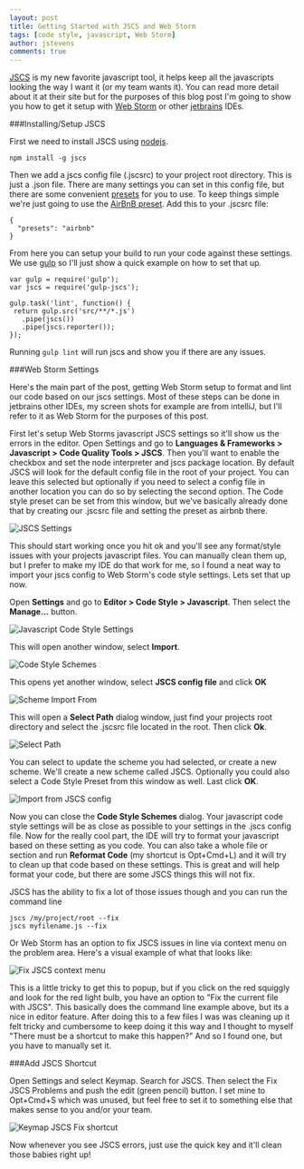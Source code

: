 ```yaml
---
layout: post
title: Getting Started with JSCS and Web Storm
tags: [code style, javascript, Web Storm]
author: jstevens
comments: true
---
```


[JSCS](http://jscs.info/) is my new favorite javascript tool, it helps keep all the javascripts looking the way I want it (or my team wants it). You can read more detail about it at their site but for the purposes of this blog post I'm going to show you how to get it setup with [Web Storm](https://www.jetbrains.com/webstorm/) or other [jetbrains](https://www.jetbrains.com/) IDEs.

<!-- #REST#BEGIN -->
###Installing/Setup JSCS

First we need to install JSCS using [nodejs](https://nodejs.org/en/).

```
npm install -g jscs
```

Then we add a jscs config file (.jscsrc) to your project root directory. This is just a .json file. There are many settings you can set in this config file, but there are some convenient [presets](http://jscs.info/overview#presets) for you to use. To keep things simple we're just going to use the [AirBnB preset](https://github.com/jscs-dev/node-jscs/blob/master/presets/airbnb.json). Add this to your .jscsrc file:

```
{
  "presets": "airbnb"
}
```

From here you can setup your build to run your code against these settings. We use [gulp](http://gulpjs.com/) so I'll just show a quick example on how to set that up.

```
var gulp = require('gulp');
var jscs = require('gulp-jscs');

gulp.task('lint', function() {
 return gulp.src('src/**/*.js')
   .pipe(jscs())
   .pipe(jscs.reporter());
});
```

Running `gulp lint` will run jscs and show you if there are any issues.


###Web Storm Settings

Here's the main part of the post, getting Web Storm setup to format and lint our code based on our jscs settings. Most of these steps can be done in jetbrains other IDEs, my screen shots for example are from intelliJ, but I'll refer to it as Web Storm for the purposes of this post.

First let's setup Web Storms javascript JSCS settings so it'll show us the errors in the editor. Open Settings and go to **Languages & Frameworks > Javascript > Code Quality Tools > JSCS**. Then you'll want to enable the checkbox and set the node interpreter and jscs package location. By default JSCS will look for the default config file in the root of your project. You can leave this selected but optionally if you need to select a config file in another location you can do so by selecting the second option. The Code style preset can be set from this window, but we've basically already done that by creating our .jscsrc file and setting the preset as airbnb there.

![JSCS Settings](http://i.imgur.com/k4t5I9M.png)

This should start working once you hit ok and you'll see any format/style issues with your projects javascript files. You can manually clean them up, but I prefer to make my IDE do that work for me, so I found a neat way to import your jscs config to Web Storm's code style settings. Lets set that up now. 

Open **Settings** and go to **Editor > Code Style > Javascript**. Then select the **Manage...** button.

![Javascript Code Style Settings](http://i.imgur.com/paw2sxV.png)

This will open another window, select **Import**.

![Code Style Schemes](http://i.imgur.com/ttmSNi7.png)

This opens yet another window, select **JSCS config file** and click **OK**

![Scheme Import From](http://i.imgur.com/GVM7N2m.png)

This will open a **Select Path** dialog window, just find your projects root directory and select the .jscsrc file located in the root. Then click **Ok**.

![Select Path](http://i.imgur.com/LmacVz7.png)

You can select to update the scheme you had selected, or create a new scheme. We'll create a new scheme called JSCS. Optionally you could also select a Code Style Preset from this window as well. Last click **OK**.

![Import from JSCS config](http://i.imgur.com/gFJWKTW.png)

Now you can close the **Code Style Schemes** dialog. Your javascript code style settings will be as close as possible to your settings in the .jscs config file. Now for the really cool part, the IDE will try to format your javascript based on these setting as you code. You can also take a whole file or section and run **Reformat Code** (my shortcut is Opt+Cmd+L) and it will try to clean up that code based on these settings. This is great and will help format your code, but there are some JSCS things this will not fix. 

JSCS has the ability to fix a lot of those issues though and you can run the command line 

```
jscs /my/project/root --fix
jscs myfilename.js --fix
```

Or Web Storm has an option to fix JSCS issues in line via context menu on the problem area. Here's a visual example of what that looks like:

![Fix JSCS context menu](http://i.imgur.com/cOABQHg.png)

This is a little tricky to get this to popup, but if you click on the red squiggly and look for the red light bulb, you have an option to "Fix the current file with JSCS". This basically does the command line example above, but its a nice in editor feature. After doing this to a few files I was was cleaning up it felt tricky and cumbersome to keep doing it this way and I thought to myself "There must be a shortcut to make this happen?" And so I found one, but you have to manually set it.

###Add JSCS Shortcut

Open Settings and select Keymap. Search for JSCS. Then select the Fix JSCS Problems and push the edit (green pencil) button. I set mine to Opt+Cmd+S which was unused, but feel free to set it to something else that makes sense to you and/or your team.

![Keymap JSCS Fix shortcut](http://i.imgur.com/DvfLmsi.png)

Now whenever you see JSCS errors, just use the quick key and it'll clean those babies right up!

<!-- #REST#END -->